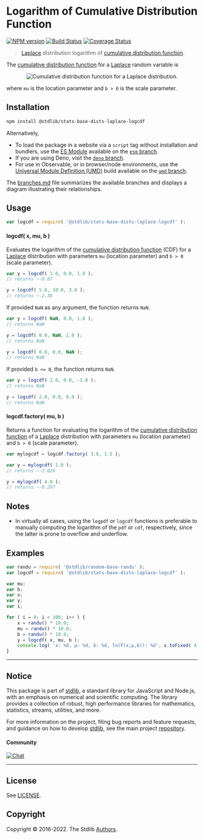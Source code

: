 <!--

@license Apache-2.0

Copyright (c) 2018 The Stdlib Authors.

Licensed under the Apache License, Version 2.0 (the "License");
you may not use this file except in compliance with the License.
You may obtain a copy of the License at

   http://www.apache.org/licenses/LICENSE-2.0

Unless required by applicable law or agreed to in writing, software
distributed under the License is distributed on an "AS IS" BASIS,
WITHOUT WARRANTIES OR CONDITIONS OF ANY KIND, either express or implied.
See the License for the specific language governing permissions and
limitations under the License.

-->

# Logarithm of Cumulative Distribution Function

[![NPM version][npm-image]][npm-url] [![Build Status][test-image]][test-url] [![Coverage Status][coverage-image]][coverage-url] <!-- [![dependencies][dependencies-image]][dependencies-url] -->

> [Laplace][laplace-distribution] distribution logarithm of [cumulative distribution function][cdf].

<section class="intro">

The [cumulative distribution function][cdf] for a [Laplace][laplace-distribution] random variable is

<!-- <equation class="equation" label="eq:laplace_cdf" align="center" raw="F(x;\mu,b) =\tfrac{1}{2} + \tfrac{1}{2} \operatorname{sgn}(x-\mu) \left(1-\exp \left(-\frac{|x-\mu|}{b} \right ) \right )" alt="Cumulative distribution function for a Laplace distribution."> -->

<div class="equation" align="center" data-raw-text="F(x;\mu,b) =\tfrac{1}{2} + \tfrac{1}{2} \operatorname{sgn}(x-\mu) \left(1-\exp \left(-\frac{|x-\mu|}{b} \right ) \right )" data-equation="eq:laplace_cdf">
    <img src="https://cdn.jsdelivr.net/gh/stdlib-js/stdlib@591cf9d5c3a0cd3c1ceec961e5c49d73a68374cb/lib/node_modules/@stdlib/stats/base/dists/laplace/logcdf/docs/img/equation_laplace_cdf.svg" alt="Cumulative distribution function for a Laplace distribution.">
    <br>
</div>

<!-- </equation> -->

where `mu` is the location parameter and `b > 0` is the scale parameter.

</section>

<!-- /.intro -->

<section class="installation">

## Installation

```bash
npm install @stdlib/stats-base-dists-laplace-logcdf
```

Alternatively,

-   To load the package in a website via a `script` tag without installation and bundlers, use the [ES Module][es-module] available on the [`esm` branch][esm-url].
-   If you are using Deno, visit the [`deno` branch][deno-url].
-   For use in Observable, or in browser/node environments, use the [Universal Module Definition (UMD)][umd] build available on the [`umd` branch][umd-url].

The [branches.md][branches-url] file summarizes the available branches and displays a diagram illustrating their relationships.

</section>

<section class="usage">

## Usage

```javascript
var logcdf = require( '@stdlib/stats-base-dists-laplace-logcdf' );
```

#### logcdf( x, mu, b )

Evaluates the logarithm of the [cumulative distribution function][cdf] (CDF) for a [Laplace][laplace-distribution] distribution with parameters `mu` (location parameter) and `b > 0` (scale parameter).

```javascript
var y = logcdf( 2.0, 0.0, 1.0 );
// returns ~-0.07

y = logcdf( 5.0, 10.0, 3.0 );
// returns ~-2.36
```

If provided `NaN` as any argument, the function returns `NaN`.

```javascript
var y = logcdf( NaN, 0.0, 1.0 );
// returns NaN

y = logcdf( 0.0, NaN, 1.0 );
// returns NaN

y = logcdf( 0.0, 0.0, NaN );
// returns NaN
```

If provided `b <= 0`, the function returns `NaN`.

```javascript
var y = logcdf( 2.0, 0.0, -1.0 );
// returns NaN

y = logcdf( 2.0, 0.0, 0.0 );
// returns NaN
```

#### logcdf.factory( mu, b )

Returns a function for evaluating the logarithm of the [cumulative distribution function][cdf] of a [Laplace][laplace-distribution] distribution with parameters `mu` (location parameter) and `b > 0` (scale parameter).

```javascript
var mylogcdf = logcdf.factory( 3.0, 1.5 );

var y = mylogcdf( 1.0 );
// returns ~-2.026

y = mylogcdf( 4.0 );
// returns ~-0.297
```

</section>

<!-- /.usage -->

<section class="notes">

## Notes

-   In virtually all cases, using the `logpdf` or `logcdf` functions is preferable to manually computing the logarithm of the `pdf` or `cdf`, respectively, since the latter is prone to overflow and underflow.

</section>

<!-- /.notes -->

<section class="examples">

## Examples

<!-- eslint no-undef: "error" -->

```javascript
var randu = require( '@stdlib/random-base-randu' );
var logcdf = require( '@stdlib/stats-base-dists-laplace-logcdf' );

var mu;
var b;
var x;
var y;
var i;

for ( i = 0; i < 100; i++ ) {
    x = randu() * 10.0;
    mu = randu() * 10.0;
    b = randu() * 10.0;
    y = logcdf( x, mu, b );
    console.log( 'x: %d, µ: %d, b: %d, ln(F(x;µ,b)): %d', x.toFixed( 4 ), mu.toFixed( 4 ), b.toFixed( 4 ), y.toFixed( 4 ) );
}
```

</section>

<!-- /.examples -->

<!-- Section for related `stdlib` packages. Do not manually edit this section, as it is automatically populated. -->

<section class="related">

</section>

<!-- /.related -->

<!-- Section for all links. Make sure to keep an empty line after the `section` element and another before the `/section` close. -->


<section class="main-repo" >

* * *

## Notice

This package is part of [stdlib][stdlib], a standard library for JavaScript and Node.js, with an emphasis on numerical and scientific computing. The library provides a collection of robust, high performance libraries for mathematics, statistics, streams, utilities, and more.

For more information on the project, filing bug reports and feature requests, and guidance on how to develop [stdlib][stdlib], see the main project [repository][stdlib].

#### Community

[![Chat][chat-image]][chat-url]

---

## License

See [LICENSE][stdlib-license].


## Copyright

Copyright &copy; 2016-2022. The Stdlib [Authors][stdlib-authors].

</section>

<!-- /.stdlib -->

<!-- Section for all links. Make sure to keep an empty line after the `section` element and another before the `/section` close. -->

<section class="links">

[npm-image]: http://img.shields.io/npm/v/@stdlib/stats-base-dists-laplace-logcdf.svg
[npm-url]: https://npmjs.org/package/@stdlib/stats-base-dists-laplace-logcdf

[test-image]: https://github.com/stdlib-js/stats-base-dists-laplace-logcdf/actions/workflows/test.yml/badge.svg?branch=v0.0.7
[test-url]: https://github.com/stdlib-js/stats-base-dists-laplace-logcdf/actions/workflows/test.yml?query=branch:v0.0.7

[coverage-image]: https://img.shields.io/codecov/c/github/stdlib-js/stats-base-dists-laplace-logcdf/main.svg
[coverage-url]: https://codecov.io/github/stdlib-js/stats-base-dists-laplace-logcdf?branch=main

<!--

[dependencies-image]: https://img.shields.io/david/stdlib-js/stats-base-dists-laplace-logcdf.svg
[dependencies-url]: https://david-dm.org/stdlib-js/stats-base-dists-laplace-logcdf/main

-->

[chat-image]: https://img.shields.io/gitter/room/stdlib-js/stdlib.svg
[chat-url]: https://gitter.im/stdlib-js/stdlib/

[stdlib]: https://github.com/stdlib-js/stdlib

[stdlib-authors]: https://github.com/stdlib-js/stdlib/graphs/contributors

[umd]: https://github.com/umdjs/umd
[es-module]: https://developer.mozilla.org/en-US/docs/Web/JavaScript/Guide/Modules

[deno-url]: https://github.com/stdlib-js/stats-base-dists-laplace-logcdf/tree/deno
[umd-url]: https://github.com/stdlib-js/stats-base-dists-laplace-logcdf/tree/umd
[esm-url]: https://github.com/stdlib-js/stats-base-dists-laplace-logcdf/tree/esm
[branches-url]: https://github.com/stdlib-js/stats-base-dists-laplace-logcdf/blob/main/branches.md

[stdlib-license]: https://raw.githubusercontent.com/stdlib-js/stats-base-dists-laplace-logcdf/main/LICENSE

[cdf]: https://en.wikipedia.org/wiki/Cumulative_distribution_function

[laplace-distribution]: https://en.wikipedia.org/wiki/Laplace_distribution

</section>

<!-- /.links -->
